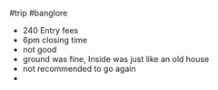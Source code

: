 #trip #banglore 

- 240 Entry fees
- 6pm closing time 
- not good 
- ground was fine, Inside was just like an old house 
- not recommended to go again 
- 